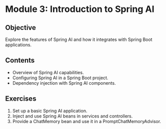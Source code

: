 # Module 3: Introduction to Spring AI

## Objective
Explore the features of Spring AI and how it integrates with Spring Boot applications.

## Contents
- Overview of Spring AI capabilities.
- Configuring Spring AI in a Spring Boot project.
- Dependency injection with Spring AI components.

## Exercises
1. Set up a basic Spring AI application.
2. Inject and use Spring AI beans in services and controllers.
3. Provide a ChatMemory bean and use it in a PromptChatMemoryAdvisor.
